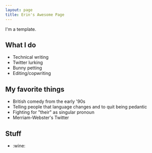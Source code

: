 ```yaml
---
layout: page
title: Erin's Awesome Page
---
```

I'm a template.

## What I do
- Technical writing
- Twitter lurking
- Bunny petting
- Editing/copwriting

## My favorite things
- British comedy from the early '90s
- Telling people that language changes and to quit being pedantic
- Fighting for "their" as singular pronoun
- Merriam-Webster's Twitter

## Stuff
- :wine: